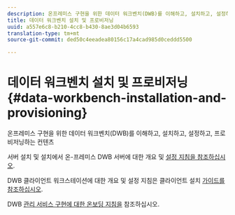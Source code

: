 ```yaml
---
description: 온프레미스 구현을 위한 데이터 워크벤치(DWB)를 이해하고, 설치하고, 설정하고, 프로비저닝하는 컨텐츠
title: 데이터 워크벤치 설치 및 프로비저닝
uuid: a557e6c8-b210-4cc8-b430-8ae3d04b6593
translation-type: tm+mt
source-git-commit: ded50c4eeadea80156c17a4cad985d0ceddd5500

---
```



# 데이터 워크벤치 설치 및 프로비저닝{#data-workbench-installation-and-provisioning}

온프레미스 구현을 위한 데이터 워크벤치(DWB)를 이해하고, 설치하고, 설정하고, 프로비저닝하는 컨텐츠

서버 설치 및 설치에서 온-프레미스 DWB 서버에 대한 개요 및 [설정 지침을 참조하십시오](https://docs.adobe.com/content/help/en/data-workbench/using/server-admin-install/install-servers/c-install-ins-svr.html).

DWB 클라이언트 워크스테이션에 대한 개요 및 설정 지침은 클라이언트 설치 [가이드를 참조하십시오](https://docs.adobe.com/content/help/en/data-workbench/using/install/c-data-workbench-client-install.html).

DWB [관리 서비스 구현에 대한 온보딩 지침을](../../../home/dwb-implement-overview/dwb-implement-provision/dwb-implement-onboarding.md#concept-e93aba41b26a410f959c5ca7f8e33355) 참조하십시오.
